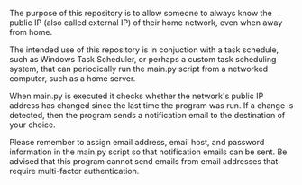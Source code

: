 The purpose of this repository is to allow someone to always know the public IP (also called external IP) of their home network, even when away from home.

The intended use of this repository is in conjuction with a task schedule, such as Windows Task Scheduler, or perhaps a custom task scheduling system, that can periodically run the main.py script from a networked 
computer, such as a home server.

When main.py is executed it checks whether the network's public IP address has changed since the last time the program was run. If a change is detected, then the program sends a notification email to the destination of your choice.

Please remember to assign email address, email host, and password information in the main.py script so that notification emails can be sent. Be advised that this program cannot send emails from email addresses that require multi-factor authentication.
